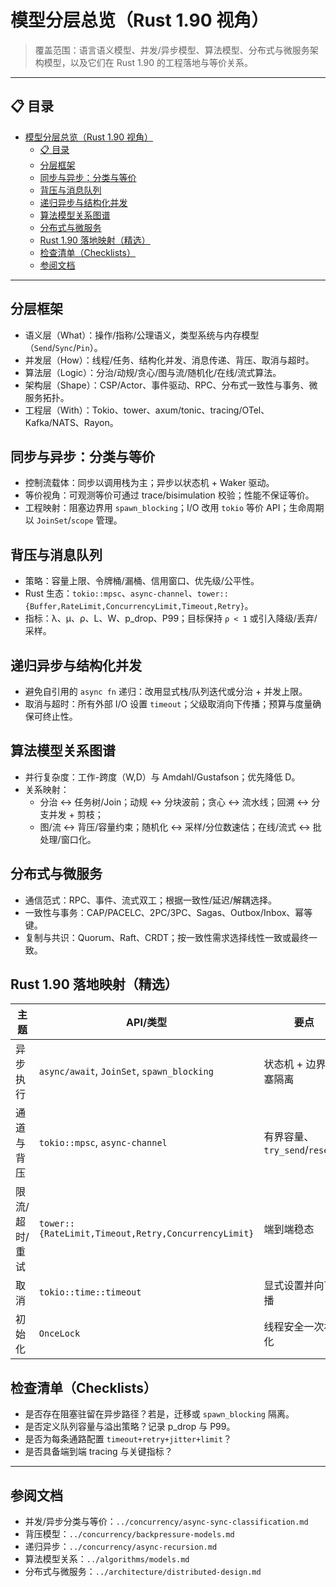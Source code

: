 # 模型分层总览（Rust 1.90 视角）

> 覆盖范围：语言语义模型、并发/异步模型、算法模型、分布式与微服务架构模型，以及它们在 Rust 1.90 的工程落地与等价关系。

---

## 📋 目录

- [模型分层总览（Rust 1.90 视角）](#模型分层总览rust-190-视角)
  - [📋 目录](#-目录)
  - [分层框架](#分层框架)
  - [同步与异步：分类与等价](#同步与异步分类与等价)
  - [背压与消息队列](#背压与消息队列)
  - [递归异步与结构化并发](#递归异步与结构化并发)
  - [算法模型关系图谱](#算法模型关系图谱)
  - [分布式与微服务](#分布式与微服务)
  - [Rust 1.90 落地映射（精选）](#rust-190-落地映射精选)
  - [检查清单（Checklists）](#检查清单checklists)
  - [参阅文档](#参阅文档)

---

## 分层框架

- 语义层（What）：操作/指称/公理语义，类型系统与内存模型（`Send`/`Sync`/`Pin`）。
- 并发层（How）：线程/任务、结构化并发、消息传递、背压、取消与超时。
- 算法层（Logic）：分治/动规/贪心/图与流/随机化/在线/流式算法。
- 架构层（Shape）：CSP/Actor、事件驱动、RPC、分布式一致性与事务、微服务拓扑。
- 工程层（With）：Tokio、tower、axum/tonic、tracing/OTel、Kafka/NATS、Rayon。

## 同步与异步：分类与等价

- 控制流载体：同步以调用栈为主；异步以状态机 + Waker 驱动。
- 等价视角：可观测等价可通过 trace/bisimulation 校验；性能不保证等价。
- 工程映射：阻塞边界用 `spawn_blocking`；I/O 改用 `tokio` 等价 API；生命周期以 `JoinSet`/`scope` 管理。

## 背压与消息队列

- 策略：容量上限、令牌桶/漏桶、信用窗口、优先级/公平性。
- Rust 生态：`tokio::mpsc`、`async-channel`、`tower::{Buffer,RateLimit,ConcurrencyLimit,Timeout,Retry}`。
- 指标：λ、μ、ρ、L、W、p_drop、P99；目标保持 `ρ < 1` 或引入降级/丢弃/采样。

## 递归异步与结构化并发

- 避免自引用的 `async fn` 递归：改用显式栈/队列迭代或分治 + 并发上限。
- 取消与超时：所有外部 I/O 设置 `timeout`；父级取消向下传播；预算与度量确保可终止性。

## 算法模型关系图谱

- 并行复杂度：工作-跨度（W,D）与 Amdahl/Gustafson；优先降低 D。
- 关系映射：
  - 分治 ↔ 任务树/Join；动规 ↔ 分块波前；贪心 ↔ 流水线；回溯 ↔ 分支并发 + 剪枝；
  - 图/流 ↔ 背压/容量约束；随机化 ↔ 采样/分位数速估；在线/流式 ↔ 批处理/窗口化。

## 分布式与微服务

- 通信范式：RPC、事件、流式双工；根据一致性/延迟/解耦选择。
- 一致性与事务：CAP/PACELC、2PC/3PC、Sagas、Outbox/Inbox、幂等键。
- 复制与共识：Quorum、Raft、CRDT；按一致性需求选择线性一致或最终一致。

## Rust 1.90 落地映射（精选）

| 主题 | API/类型 | 要点 |
|------|---------|------|
| 异步执行 | `async/await`, `JoinSet`, `spawn_blocking` | 状态机 + 边界阻塞隔离 |
| 通道与背压 | `tokio::mpsc`, `async-channel` | 有界容量、`try_send`/`reserve` |
| 限流/超时/重试 | `tower::{RateLimit,Timeout,Retry,ConcurrencyLimit}` | 端到端稳态 |
| 取消 | `tokio::time::timeout` | 显式设置并向下传播 |
| 初始化 | `OnceLock` | 线程安全一次初始化 |

## 检查清单（Checklists）

- 是否存在阻塞驻留在异步路径？若是，迁移或 `spawn_blocking` 隔离。
- 是否定义队列容量与溢出策略？记录 p_drop 与 P99。
- 是否为每条通路配置 `timeout+retry+jitter+limit`？
- 是否具备端到端 tracing 与关键指标？

---

## 参阅文档

- 并发/异步分类与等价：`../concurrency/async-sync-classification.md`
- 背压模型：`../concurrency/backpressure-models.md`
- 递归异步：`../concurrency/async-recursion.md`
- 算法模型关系：`../algorithms/models.md`
- 分布式与微服务：`../architecture/distributed-design.md`
